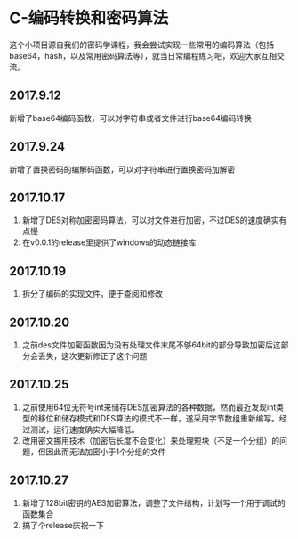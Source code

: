 # C-编码转换和密码算法

这个小项目源自我们的密码学课程，我会尝试实现一些常用的编码算法（包括base64，hash，以及常用密码算法等），就当日常编程练习吧，欢迎大家互相交流。

## 2017.9.12

新增了base64编码函数，可以对字符串或者文件进行base64编码转换

## 2017.9.24

新增了置换密码的编解码函数，可以对字符串进行置换密码加解密
## 2017.10.17

1. 新增了DES对称加密密码算法，可以对文件进行加密，不过DES的速度确实有点慢
2. 在v0.0.1的release里提供了windows的动态链接库
## 2017.10.19

1. 拆分了编码的实现文件，便于查阅和修改

## 2017.10.20

1. 之前des文件加密函数因为没有处理文件末尾不够64bit的部分导致加密后这部分会丢失，这次更新修正了这个问题

## 2017.10.25

1. 之前使用64位无符号int来储存DES加密算法的各种数据，然而最近发现int类型的移位和储存模式和DES算法的模式不一样，遂采用字节数组重新编写。经过测试，运行速度确实大幅降低。
2. 改用密文挪用技术（加密后长度不会变化）来处理短块（不足一个分组）的问题，但因此而无法加密小于1个分组的文件

## 2017.10.27

1. 新增了128bit密钥的AES加密算法，调整了文件结构，计划写一个用于调试的函数集合
2. 搞了个release庆祝一下